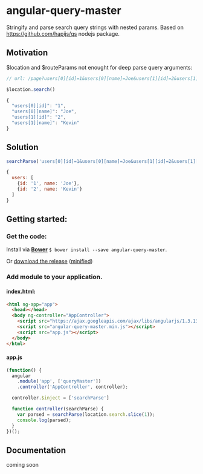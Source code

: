 # angular-query-master
Stringify and parse search query strings with nested params. Based on https://github.com/hapijs/qs nodejs package.

## Motivation
$location and $routeParams not enought for deep parse query arguments:

```javascript
// url: /page?users[0][id]=1&users[0][name]=Joe&users[1][id]=2&users[1][name]=Kevin

$location.search()

{
  "users[0][id]": "1",
  "users[0][name]": "Joe",
  "users[1][id]": "2",
  "users[1][name]": "Kevin"
}
```

## Solution
```javascript
searchParse('users[0][id]=1&users[0][name]=Joe&users[1][id]=2&users[1][name]=Kevin')

{
  users: [
    {id: '1', name: 'Joe'},
    {id: '2', name: 'Kevin'}
  ]
}
```

## Getting started:
### Get the code:
Install via **[Bower](http://bower.io/)** `$ bower install --save angular-query-master`.

Or [download the release](http://rawgit.com/kroid/angular-query-master/master/dist/angular-query-master.js) ([minified](http://rawgit.com/kroid/angular-query-master/master/dist/angular-query-master.min.js))

### Add module to your application.
#### index.html:
```html
<html ng-app="app">
  <head></head>
  <body ng-controller="AppController">
    <script src="https://ajax.googleapis.com/ajax/libs/angularjs/1.3.13/angular.min.js"></script>
    <script src="angular-query-master.min.js"></script>
    <script src="app.js"></script>
  </body>
</html>
```
#### app.js
```javascript
(function() {
  angular
    .module('app', ['queryMaster'])
    .controller('AppController', controller);

  controller.$inject = ['searchParse']

  function controller(searchParse) {
    var parsed = searchParse(location.search.slice(1));
    console.log(parsed);
  }
})();
```

## Documentation
coming soon
